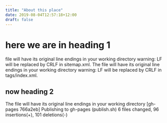 ```yaml
---
title: "About this place"
date: 2019-08-04T12:57:18+12:00
draft: false
---
```

# here we are in heading 1
file will have its original line endings in your working directory warning: LF will be replaced by CRLF in sitemap.xml. The file will have its original line endings in your working directory warning: LF will be replaced by CRLF in tags/index.xml. 
## now heading 2
The file will have its original line endings in your working directory [gh-pages 766a2eb] Publishing to gh-pages (publish.sh) 6 files changed, 96 insertions(+), 101 deletions(-)